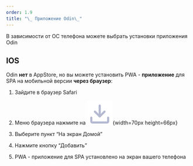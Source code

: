 ```yaml
---
order: 1.9
title: "\_ Приложение Odin\_"
---
```


В зависимости от ОС телефона можете выбрать установки приложения Odin



## IOS

Odin **нет** в AppStore, но вы можете установить PWA - **приложение** для SPA на мобильной версии **через браузер**:

1. Зайдите в браузер Safari

2. Меню браузера нажмите на ![](./_index-3.png){width=70px height=66px}

3. Выберите пункт “На экран Домой”

4. Нажмите кнопку “Добавить”

5. PWA - приложение для SPA установлено на экран вашего телефона